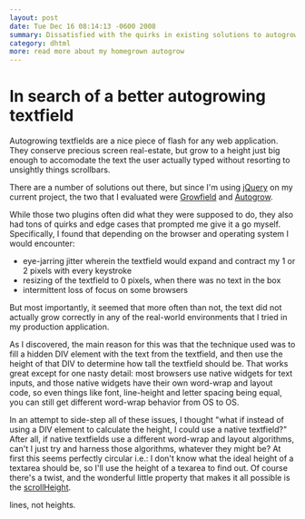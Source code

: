 ```yaml
---
layout: post
date: Tue Dec 16 08:14:13 -0600 2008
summary: Dissatisfied with the quirks in existing solutions to autogrow textfields, I decide to attempt my own cross browser, cross operating system auto growing textfield.
category: dhtml
more: read more about my homegrown autogrow
---
```


# In search of a better autogrowing textfield

Autogrowing textfields are a nice piece of flash for any web application. They conserve precious screen real-estate, but grow to a height just big enough to accomodate the text the user actually typed without resorting to unsightly things scrollbars.

There are a number of solutions out there, but since I'm using <a target="_blank" href="http://jquery.com">jQuery</a> on my current project, the two that I evaluated were <a href="http://plugins.jquery.com/project/Growfield" target="_blank">Growfield</a> and <a target="_blank" href="http://plugins.jquery.com/project/Autogrow">Autogrow</a>.

While those two plugins often did what they were supposed to do, they also had tons of quirks and edge cases that prompted me give it a go myself. Specifically, I found that depending on the browser and operating system I would encounter:

* eye-jarring jitter wherein the textfield would expand and contract my 1 or 2 pixels with every keystroke</li>
* resizing of the textfield to 0 pixels, when there was no text in the box
* intermittent loss of focus on some browsers</li>

But most importantly, it seemed that more often than not, the text did not actually grow correctly in any of the real-world environments that I tried in my production application.

As I discovered, the main reason for this was that the technique used was to fill a hidden DIV element with the text from the textfield, and then use the height of that DIV to determine how tall the textfield should be. That works great except for one nasty detail: most browsers use native widgets for text inputs, and those native widgets have their own word-wrap and layout code, so even things like font, line-height and letter spacing being equal, you can still get different word-wrap behavior from OS to OS.

In an attempt to side-step all of these issues, I thought "what if instead of using a DIV element to calculate the height, I could use a native textfield?" After all, if native textfields use a different word-wrap and layout algorithms, can't I just try and harness those algorithms, whatever they might be? At first this seems perfectly circular i.e.: I don't know what the ideal height of a textarea should be, so I'll use the height of a texarea to find out. Of course there's a twist, and the wonderful little property that makes it all possible is the <a target="_blank" href="https://developer.mozilla.org/en/DOM/element.scrollHeight">scrollHeight</a>.

lines, not heights.

